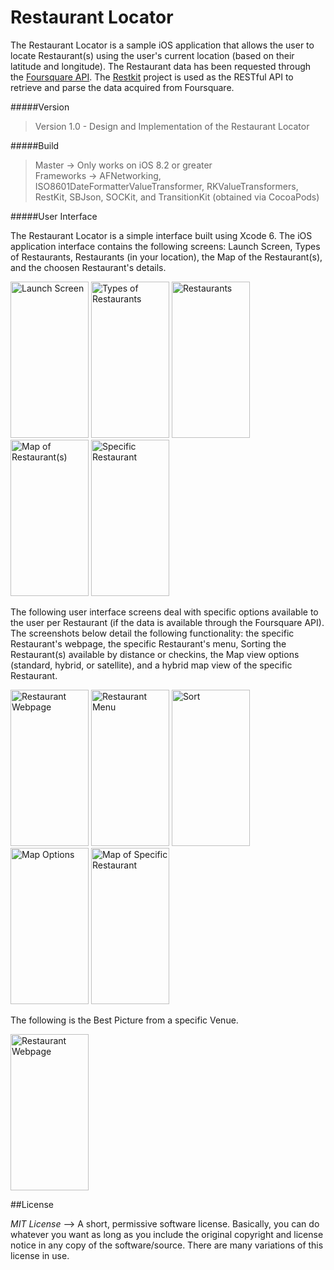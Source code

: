 # Restaurant Locator

The Restaurant Locator is a sample iOS application that allows the user to locate Restaurant(s) using the user's current location (based on their latitude and longitude). The Restaurant data has been requested through the [Foursquare API](https://developer.foursquare.com/). The [Restkit](https://github.com/RestKit/RestKit) project is used as the RESTful API to retrieve and parse the data acquired from Foursquare.

#####Version
>Version 1.0 - Design and Implementation of the Restaurant Locator

#####Build
>Master -> Only works on iOS 8.2 or greater <br/>
>Frameworks -> AFNetworking, ISO8601DateFormatterValueTransformer, RKValueTransformers, RestKit, SBJson, SOCKit, and
TransitionKit (obtained via CocoaPods)

#####User Interface

The Restaurant Locator is a simple interface built using Xcode 6. The iOS application interface contains the following screens: Launch Screen, Types of Restaurants, Restaurants (in your location), the Map of the Restaurant(s), and the choosen Restaurant's details.

<img src="https://github.com/rahulnadella/Restaurant_Locator/blob/master/screenshots/LaunchScreen.png" alt="Launch Screen" width="125" height="250" /> <img src="https://github.com/rahulnadella/Restaurant_Locator/blob/master/screenshots/CategoryScreen.png" alt="Types of Restaurants" width="125" height="250" /> <img src="https://github.com/rahulnadella/Restaurant_Locator/blob/master/screenshots/Venues.png" alt="Restaurants" width="125" height="250" /> <img src="https://github.com/rahulnadella/Restaurant_Locator/blob/master/screenshots/MapView.png" alt="Map of Restaurant(s)" width="125" height="250" /> <img src="https://github.com/rahulnadella/Restaurant_Locator/blob/master/screenshots/VenueDetails.png" alt="Specific Restaurant" width="125" height="250" /> 

The following user interface screens deal with specific options available to the user per Restaurant (if the data is available through the Foursquare API). The screenshots below detail the following functionality: the specific Restaurant's webpage, the specific Restaurant's menu, Sorting the Restaurant(s) available by distance or checkins, the Map view options (standard, hybrid, or satellite), and a hybrid map view of the specific Restaurant.

<img src="https://github.com/rahulnadella/Restaurant_Locator/blob/master/screenshots/Webpage.png" alt="Restaurant Webpage" width="125" height="250" /> <img src="https://github.com/rahulnadella/Restaurant_Locator/blob/master/screenshots/Menu.png" alt="Restaurant Menu" width="125" height="250" /> <img src="https://github.com/rahulnadella/Restaurant_Locator/blob/master/screenshots/Sort.png" alt="Sort" width="125" height="250" /> <img src="https://github.com/rahulnadella/Restaurant_Locator/blob/master/screenshots/MapType.png" alt="Map Options" width="125" height="250" /> <img src="https://github.com/rahulnadella/Restaurant_Locator/blob/master/screenshots/RestaurantMap.png" alt="Map of Specific Restaurant" width="125" height="250" />

The following is the Best Picture from a specific Venue.

<img src="https://github.com/rahulnadella/Restaurant_Locator/blob/master/screenshots/BestPicture.png" alt="Restaurant Webpage" width="125" height="250" />

##License

*MIT License* --> A short, permissive software license. Basically, you can do whatever you want as long as you include the original copyright and license notice in any copy of the software/source.  There are many variations of this license in use.
